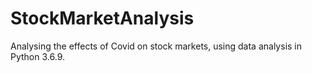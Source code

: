 # StockMarketAnalysis
Analysing the effects of Covid on stock markets, using data analysis in Python 3.6.9. 
